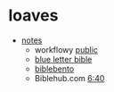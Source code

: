 # loaves

* [notes](./loaves/1008.md)
	* workflowy [public](https://workflowy.com/s/0930/wkrrGWOTFaxi36u3)
	* [blue letter bible](https://www.blueletterbible.org/kjv/mar/6/30/s_963030)
	* [biblebento](https://biblebento.com/)
	* Biblehub.com [6:40](https://biblehub.com/text/mark/6-40.htm)